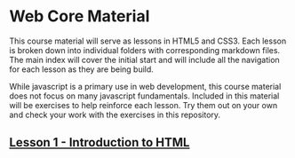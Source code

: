 # Web Core Material

This course material will serve as lessons in HTML5 and CSS3. Each lesson is broken down into individual folders with corresponding markdown files. The main index will cover the initial start and will include all the navigation for each lesson as they are being build.

While javascript is a primary use in web development, this course material does not focus on many javascript fundamentals. Included in this material will be exercises to help reinforce each lesson. Try them out on your own and check your work with the exercises in this repository.

## [Lesson 1 - Introduction to HTML](Lesson1.md)




